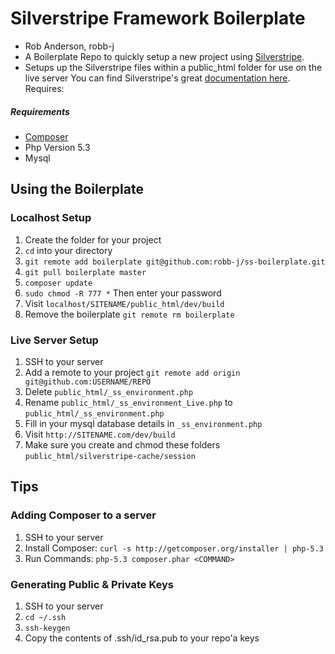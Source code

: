 # Silverstripe Framework Boilerplate
- Rob Anderson, robb-j
- A Boilerplate Repo to quickly setup a new project using [Silverstripe](http://silverstripe.org).
- Setups up the Silverstripe files within a public_html folder for use on the live server
You can find Silverstripe's great [documentation here](http://docs.silverstripe.org/en/developer_guides/). Requires:

##### Requirements
- [Composer](https://getcomposer.org/)
- Php Version 5.3
- Mysql



## Using the Boilerplate
### Localhost Setup
1. Create the folder for your project
2. `cd` into your directory
3. `git remote add boilerplate git@github.com:robb-j/ss-boilerplate.git`
4. `git pull boilerplate master`
5. `composer update`
6. `sudo chmod -R 777 *` Then enter your password
7. Visit `localhost/SITENAME/public_html/dev/build`
8. Remove the boilerplate `git remote rm boilerplate`


### Live Server Setup
1. SSH to your server
2. Add a remote to your project `git remote add origin git@github.com:USERNAME/REPO`
3. Delete `public_html/_ss_environment.php`
4. Rename `public_html/_ss_environment_Live.php` to `public_html/_ss_environment.php`
4. Fill in your mysql database details in `_ss_environment.php`
5. Visit `http://SITENAME.com/dev/build`
6. Make sure you create and chmod these folders `public_html/silverstripe-cache/session`


## Tips
### Adding Composer to a server
1. SSH to your server
2. Install Composer: `curl -s http://getcomposer.org/installer | php-5.3`
3. Run Commands: `php-5.3 composer.phar <COMMAND>`

### Generating Public & Private Keys
1. SSH to your server
2. `cd ~/.ssh`
3. `ssh-keygen`
4. Copy the contents of .ssh/id_rsa.pub to your repo'a keys
